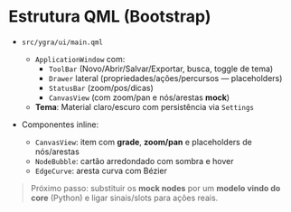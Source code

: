 # Estrutura QML (Bootstrap)

- `src/ygra/ui/main.qml`
  - `ApplicationWindow` com:
    - `ToolBar` (Novo/Abrir/Salvar/Exportar, busca, toggle de tema)
    - `Drawer` lateral (propriedades/ações/percursos — placeholders)
    - `StatusBar` (zoom/pos/dicas)
    - `CanvasView` (com zoom/pan e nós/arestas **mock**)
  - **Tema**: Material claro/escuro com persistência via `Settings`

- Componentes inline:
  - `CanvasView`: item com **grade**, **zoom/pan** e placeholders de nós/arestas
  - `NodeBubble`: cartão arredondado com sombra e hover
  - `EdgeCurve`: aresta curva com Bézier

> Próximo passo: substituir os **mock nodes** por um **modelo vindo do core** (Python) e ligar sinais/slots para ações reais.
